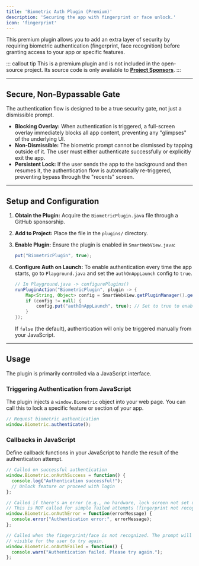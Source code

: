 ```yaml
---
title: 'Biometric Auth Plugin (Premium)'
description: 'Securing the app with fingerprint or face unlock.'
icon: 'fingerprint'
---
```


This premium plugin allows you to add an extra layer of security by requiring biometric authentication (fingerprint, face recognition) before granting access to your app or specific features.

::: callout tip
This is a premium plugin and is not included in the open-source project. Its source code is only available to **[Project Sponsors](https://github.com/sponsors/mgks/sponsorships?sponsor=mgks&tier_id=468838)**.
:::

---

## Secure, Non-Bypassable Gate

The authentication flow is designed to be a true security gate, not just a dismissible prompt.

- **Blocking Overlay:** When authentication is triggered, a full-screen overlay immediately blocks all app content, preventing any "glimpses" of the underlying UI.
- **Non-Dismissible:** The biometric prompt cannot be dismissed by tapping outside of it. The user must either authenticate successfully or explicitly exit the app.
- **Persistent Lock:** If the user sends the app to the background and then resumes it, the authentication flow is automatically re-triggered, preventing bypass through the "recents" screen.

---

## Setup and Configuration

1.  **Obtain the Plugin:** Acquire the `BiometricPlugin.java` file through a GitHub sponsorship.
2.  **Add to Project:** Place the file in the `plugins/` directory.
3.  **Enable Plugin:** Ensure the plugin is enabled in `SmartWebView.java`:
    ```java
    put("BiometricPlugin", true);
    ```
4.  **Configure Auth on Launch:** To enable authentication every time the app starts, go to `Playground.java` and set the `authOnAppLaunch` config to `true`.

    ```java
    // In Playground.java -> configurePlugins()
    runPluginAction("BiometricPlugin", plugin -> {
        Map<String, Object> config = SmartWebView.getPluginManager().getPluginConfig("BiometricPlugin");
        if (config != null) {
            config.put("authOnAppLaunch", true); // Set to true to enable
        }
    });
    ```
    If `false` (the default), authentication will only be triggered manually from your JavaScript.

---
## Usage

The plugin is primarily controlled via a JavaScript interface.

### Triggering Authentication from JavaScript

The plugin injects a `window.Biometric` object into your web page. You can call this to lock a specific feature or section of your app.

```javascript
// Request biometric authentication
window.Biometric.authenticate();
```

### Callbacks in JavaScript

Define callback functions in your JavaScript to handle the result of the authentication attempt.

```javascript
// Called on successful authentication
window.Biometric.onAuthSuccess = function() {
  console.log("Authentication successful!");
  // Unlock feature or proceed with login
};

// Called if there's an error (e.g., no hardware, lock screen not set up)
// This is NOT called for simple failed attempts (fingerprint not recognized).
window.Biometric.onAuthError = function(errorMessage) {
  console.error("Authentication error:", errorMessage);
};

// Called when the fingerprint/face is not recognized. The prompt will remain
// visible for the user to try again.
window.Biometric.onAuthFailed = function() {
  console.warn("Authentication failed. Please try again.");
};
```